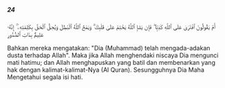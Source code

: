 ##### 24

<span class="ayah">أَمْ يَقُولُونَ ٱفْتَرَىٰ عَلَى ٱللَّهِ كَذِبًۭا ۖ فَإِن يَشَإِ ٱللَّهُ يَخْتِمْ عَلَىٰ قَلْبِكَ ۗ وَيَمْحُ ٱللَّهُ ٱلْبَٰطِلَ وَيُحِقُّ ٱلْحَقَّ بِكَلِمَٰتِهِۦٓ ۚ إِنَّهُۥ عَلِيمٌۢ بِذَاتِ ٱلصُّدُورِ</span>

<span class="ayah_translation">Bahkan mereka mengatakan: "Dia (Muhammad) telah mengada-adakan dusta terhadap Allah". Maka jika Allah menghendaki niscaya Dia mengunci mati hatimu; dan Allah menghapuskan yang batil dan membenarkan yang hak dengan kalimat-kalimat-Nya (Al Quran). Sesungguhnya Dia Maha Mengetahui segala isi hati.</span>
